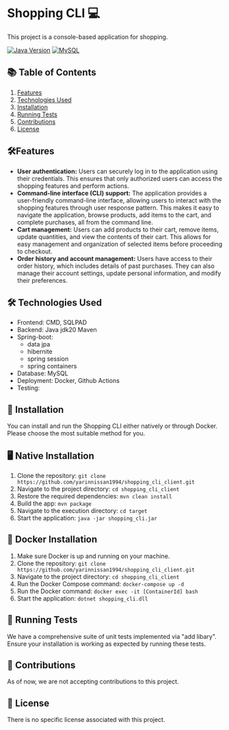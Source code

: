 # Shopping CLI 💻

This project is a console-based application for shopping.

[![Java Version](https://img.shields.io/badge/Java-20-blue.svg)](https://www.java.com/en/download/)
[![MySQL](https://img.shields.io/badge/MySQL-latest-blue.svg)](https://www.mysql.com/)

## 📚 Table of Contents
1. [Features](#features)
2. [Technologies Used](#technologies-used)
3. [Installation](#installation)
4. [Running Tests](#running-tests)
5. [Contributions](#contributions)
6. [License](#license)

## <a name="features"></a>🛠️Features
- **User authentication:** Users can securely log in to the application using their credentials. This ensures that only authorized users can access the shopping features and perform actions.
- **Command-line interface (CLI) support:** The application provides a user-friendly command-line interface, allowing users to interact with the shopping features through user response pattern. This makes it easy to navigate the application, browse products, add items to the cart, and complete purchases, all from the command line.
- **Cart management:** Users can add products to their cart, remove items, update quantities, and view the contents of their cart. This allows for easy management and organization of selected items before proceeding to checkout.
- **Order history and account management:** Users have access to their order history, which includes details of past purchases. They can also manage their account settings, update personal information, and modify their preferences.

## <a name="technologies-used"></a>🛠️ Technologies Used
- Frontend: CMD, SQLPAD
- Backend: Java jdk20 Maven
- Spring-boot:
  - data jpa
  - hibernite
  - spring session
  - spring containers
- Database: MySQL
- Deployment: Docker, Github Actions
- Testing: 

## <a name="installation"></a>🔧 Installation
You can install and run the Shopping CLI either natively or through Docker. Please choose the most suitable method for you.

## 🖥️ Native Installation
1. Clone the repository: `git clone https://github.com/yarinnissan1994/shopping_cli_client.git`
2. Navigate to the project directory: `cd shopping_cli_client`
3. Restore the required dependencies: `mvn clean install`
4. Build the app: `mvn package`
5. Navigate to the execution directory: `cd target`
6. Start the application: `java -jar shopping_cli.jar`

## 🐳 Docker Installation
1. Make sure Docker is up and running on your machine.
2. Clone the repository: `git clone https://github.com/yarinnissan1994/shopping_cli_client.git`
3. Navigate to the project directory: `cd shopping_cli_client`
4. Run the Docker Compose command: `docker-compose up -d`
5. Run the Docker command: `docker exec -it [ContainerId] bash`
6. Start the application: `dotnet shopping_cli.dll`

## <a name="running-tests"></a>🧪 Running Tests
We have a comprehensive suite of unit tests implemented via "add libary". Ensure your installation is working as expected by running these tests.

## <a name="contributions"></a>👥 Contributions
As of now, we are not accepting contributions to this project.

## <a name="license"></a>📄 License
There is no specific license associated with this project.
